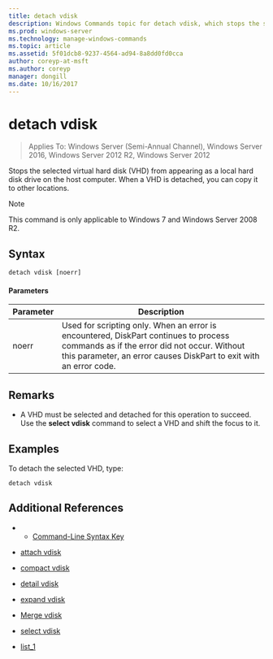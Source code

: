 ```yaml
---
title: detach vdisk
description: Windows Commands topic for detach vdisk, which stops the selected virtual hard disk (VHD) from appearing as a local hard disk drive on the host computer.
ms.prod: windows-server
ms.technology: manage-windows-commands
ms.topic: article
ms.assetid: 5f01dcb8-9237-4564-ad94-8a8dd0fd0cca
author: coreyp-at-msft
ms.author: coreyp
manager: dongill
ms.date: 10/16/2017
---
```


# detach vdisk

>Applies To: Windows Server (Semi-Annual Channel), Windows Server 2016, Windows Server 2012 R2, Windows Server 2012

Stops the selected virtual hard disk (VHD) from appearing as a local hard disk drive on the host computer. When a VHD is detached, you can copy it to other locations.  
  
> [!NOTE]  
> This command is only applicable to Windows 7 and Windows Server 2008 R2.  
  
## Syntax  
  
```  
detach vdisk [noerr]  
```  
  
#### Parameters  
  
|Parameter|Description|  
|-------|--------|  
|noerr|Used for scripting only. When an error is encountered, DiskPart continues to process commands as if the error did not occur. Without this parameter, an error causes DiskPart to exit with an error code.|  
  
## Remarks  
  
-   A VHD must be selected and detached for this operation to succeed. Use the **select vdisk** command to select a VHD and shift the focus to it.  
  
## <a name=BKMK_Examples></a>Examples  
To detach the selected VHD, type:  
  
```  
detach vdisk  
```  
  
## Additional References  
  
-   - [Command-Line Syntax Key](command-line-syntax-key.md)  
  
-   [attach vdisk](attach-vdisk.md)  
  
-   [compact vdisk](compact-vdisk.md)  

-   [detail vdisk](detail-vdisk.md)  
  
-   [expand vdisk](expand-vdisk.md)  
  
-   [Merge vdisk](merge-vdisk.md)  
  
-   [select vdisk](select-vdisk.md)  
  
-   [list_1](list_1.md)  
  

